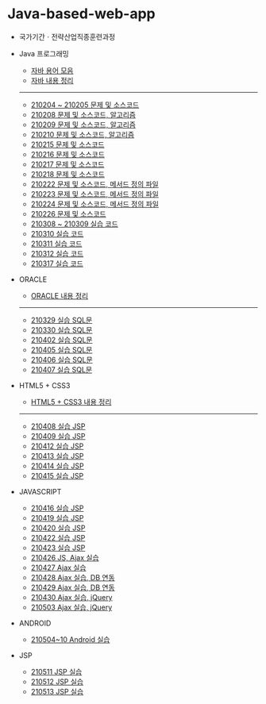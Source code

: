 # Java-based-web-app

* 국가기간ㆍ전략산업직종훈련과정

* Java 프로그래밍
  * [자바 용어 모음](https://github.com/JiYoung-Kwon/Java-based-web-app/tree/main/자바%20용어%20모음.md)
  * [자바 내용 정리](https://github.com/JiYoung-Kwon/Java-based-web-app/tree/main/자바%20내용%20정리.md)
  * ***
  * [210204 ~ 210205 문제 및 소스코드](https://github.com/JiYoung-Kwon/Java-based-web-app/tree/main/실습/210204-05)
  * [210208 문제 및 소스코드, 알고리즘](https://github.com/JiYoung-Kwon/Java-based-web-app/tree/main/실습/210208)
  * [210209 문제 및 소스코드, 알고리즘](https://github.com/JiYoung-Kwon/Java-based-web-app/tree/main/실습/210209)
  * [210210 문제 및 소스코드, 알고리즘](https://github.com/JiYoung-Kwon/Java-based-web-app/tree/main/실습/210210)
  * [210215 문제 및 소스코드](https://github.com/JiYoung-Kwon/Java-based-web-app/tree/main/실습/210215)
  * [210216 문제 및 소스코드](https://github.com/JiYoung-Kwon/Java-based-web-app/tree/main/실습/210216)
  * [210217 문제 및 소스코드](https://github.com/JiYoung-Kwon/Java-based-web-app/tree/main/실습/210217)
  * [210218 문제 및 소스코드](https://github.com/JiYoung-Kwon/Java-based-web-app/tree/main/실습/210218)
  * [210222 문제 및 소스코드, 메서드 정의 파일](https://github.com/JiYoung-Kwon/Java-based-web-app/tree/main/실습/210222)
  * [210223 문제 및 소스코드, 메서드 정의 파일](https://github.com/JiYoung-Kwon/Java-based-web-app/tree/main/실습/210223)
  * [210224 문제 및 소스코드, 메서드 정의 파일](https://github.com/JiYoung-Kwon/Java-based-web-app/tree/main/실습/210224)
  * [210226 문제 및 소스코드](https://github.com/JiYoung-Kwon/Java-based-web-app/tree/main/실습/210226)
  * [210308 ~ 210309 실습 코드](https://github.com/JiYoung-Kwon/Java-based-web-app/tree/main/실습/210308-09)
  * [210310 실습 코드](https://github.com/JiYoung-Kwon/Java-based-web-app/tree/main/실습/210310)
  * [210311 실습 코드](https://github.com/JiYoung-Kwon/Java-based-web-app/tree/main/실습/210311)
  * [210312 실습 코드](https://github.com/JiYoung-Kwon/Java-based-web-app/tree/main/실습/210312)
  * [210317 실습 코드](https://github.com/JiYoung-Kwon/Java-based-web-app/tree/main/실습/210317)

* ORACLE
  * [ORACLE 내용 정리](https://github.com/JiYoung-Kwon/Java-based-web-app/tree/main/Oracle%20내용%20정리.md)
  * ***
  * [210329 실습 SQL문](https://github.com/JiYoung-Kwon/Java-based-web-app/tree/main/실습/210329)
  * [210330 실습 SQL문](https://github.com/JiYoung-Kwon/Java-based-web-app/tree/main/실습/210330)
  * [210402 실습 SQL문](https://github.com/JiYoung-Kwon/Java-based-web-app/tree/main/실습/210402)
  * [210405 실습 SQL문](https://github.com/JiYoung-Kwon/Java-based-web-app/tree/main/실습/210405)
  * [210406 실습 SQL문](https://github.com/JiYoung-Kwon/Java-based-web-app/tree/main/실습/210406)
  * [210407 실습 SQL문](https://github.com/JiYoung-Kwon/Java-based-web-app/tree/main/실습/210407)

* HTML5 + CSS3
  * [HTML5 + CSS3 내용 정리](https://github.com/JiYoung-Kwon/Java-based-web-app/tree/main/HTML5%20%2B%20CSS3%20내용%20정리.md)
  * ***
  * [210408 실습 JSP](https://github.com/JiYoung-Kwon/Java-based-web-app/tree/main/실습/210408)
  * [210409 실습 JSP](https://github.com/JiYoung-Kwon/Java-based-web-app/tree/main/실습/210409)
  * [210412 실습 JSP](https://github.com/JiYoung-Kwon/Java-based-web-app/tree/main/실습/210412)
  * [210413 실습 JSP](https://github.com/JiYoung-Kwon/Java-based-web-app/tree/main/실습/210413)
  * [210414 실습 JSP](https://github.com/JiYoung-Kwon/Java-based-web-app/tree/main/실습/210414)
  * [210415 실습 JSP](https://github.com/JiYoung-Kwon/Java-based-web-app/tree/main/실습/210415)

* JAVASCRIPT
  * [210416 실습 JSP](https://github.com/JiYoung-Kwon/Java-based-web-app/tree/main/실습/210416)
  * [210419 실습 JSP](https://github.com/JiYoung-Kwon/Java-based-web-app/tree/main/실습/210419)
  * [210420 실습 JSP](https://github.com/JiYoung-Kwon/Java-based-web-app/tree/main/실습/210420)
  * [210422 실습 JSP](https://github.com/JiYoung-Kwon/Java-based-web-app/tree/main/실습/210422)
  * [210423 실습 JSP](https://github.com/JiYoung-Kwon/Java-based-web-app/tree/main/실습/210423)
  * [210426 JS, Ajax 실습](https://github.com/JiYoung-Kwon/Java-based-web-app/tree/main/실습/210426)
  * [210427 Ajax 실습](https://github.com/JiYoung-Kwon/Java-based-web-app/tree/main/실습/210427)
  * [210428 Ajax 실습, DB 연동](https://github.com/JiYoung-Kwon/Java-based-web-app/tree/main/실습/210428)
  * [210429 Ajax 실습, DB 연동](https://github.com/JiYoung-Kwon/Java-based-web-app/tree/main/실습/210429)
  * [210430 Ajax 실습, jQuery](https://github.com/JiYoung-Kwon/Java-based-web-app/tree/main/실습/210430)
  * [210503 Ajax 실습, jQuery](https://github.com/JiYoung-Kwon/Java-based-web-app/tree/main/실습/210503)

* ANDROID
  * [210504~10 Android 실습](https://github.com/JiYoung-Kwon/Java-based-web-app/tree/main/안드로이드)

* JSP
  * [210511 JSP 실습](https://github.com/JiYoung-Kwon/Java-based-web-app/tree/main/실습/210511)
  * [210512 JSP 실습](https://github.com/JiYoung-Kwon/Java-based-web-app/tree/main/실습/210512)
  * [210513 JSP 실습](https://github.com/JiYoung-Kwon/Java-based-web-app/tree/main/실습/210513)
